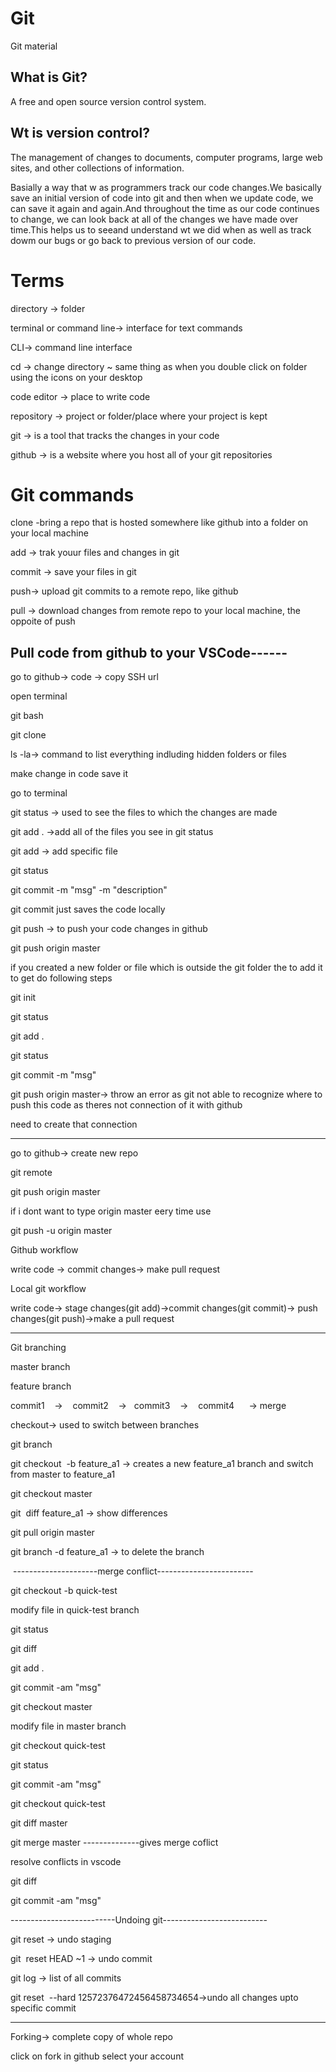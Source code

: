 # Git
Git material
## What is Git?

A free and open source version control system.



## Wt is version control?

The management of changes to documents, computer programs, large web sites, and other collections of information.

Basially a way that w as programmers track our code changes.We basically save an initial version of code into git and then when we update code, we can save it again and again.And throughout the time as our code continues to change, we can look back at all of the changes we have made over time.This helps us to seeand understand wt we did when as well as track dowm our bugs or go back to previous version of our code.



# Terms

directory -> folder

terminal or command line-> interface for text commands

CLI-> command line interface

cd -> change directory ~ same thing as when you double click on folder using the icons on your desktop

code editor -> place to write code

repository -> project or folder/place where your project is kept

git -> is a tool that tracks the changes in your code

github -> is a website where you host all of your git repositories



# Git commands

clone -bring a repo that is hosted somewhere like github into a folder on your local machine

add -> trak youur files and changes in git

commit -> save your files in git

push-> upload git commits to a remote repo, like github

pull -> download changes from remote repo to your local machine, the oppoite of push



## Pull code from github to your VSCode------

go to github-> code -> copy SSH url

open terminal

git bash

git clone <paste copied url>

ls -la-> command to list everything indluding hidden folders or files

make change in code save it

go to terminal

git status -> used to see the files to which the changes are made

git add . ->add all of the files you see in git status

git add <filename> -> add specific file

git status

git commit -m "msg" -m "description"

git commit just saves the code locally

git push -> to push your code changes in github

git push origin master



if you created a new folder or file which is outside the git folder the to add it to get do following steps



git init

git status

git add .

git status

git commit -m "msg"

git push origin master-> throw an error as git not able to recognize where to push this code as theres not connection of it with github

need to create that connection

---

go to github-> create new repo

git remote <ssh url>

git push origin master

if i dont want to type origin master eery time use

git push -u origin master



Github workflow

write code -> commit changes-> make pull request

Local git workflow

write code-> stage changes(git add)->commit changes(git commit)-> push changes(git push)->make a pull request



---------------------------------------------------------------

Git branching



master branch

feature branch





commit1    ->    commit2    ->   commit3    ->    commit4      -> merge



checkout-> used to switch between branches

git branch

git checkout  -b feature_a1 -> creates a new feature_a1 branch and switch from master to feature_a1

git checkout master



git  diff feature_a1 -> show differences

git pull origin master

git branch -d feature_a1 -> to delete the branch

 ---------------------merge conflict------------------------

git checkout -b quick-test

modify file in quick-test branch

git status

git diff

git add .

git commit -am "msg"

git checkout master

modify file in master branch

git checkout quick-test

git status

git commit -am "msg"

git checkout quick-test

git diff master

git merge master --------------gives merge coflict

resolve conflicts in vscode

git diff

git commit -am "msg"

--------------------------Undoing git--------------------------

git reset -> undo staging

git  reset HEAD ~1 -> undo commit

git log -> list of all commits



git reset  --hard 12572376472456458734654->undo all changes upto specific commit

---------------------------------------------------------------------------

Forking-> complete copy of whole repo



click on fork in github select your account 
